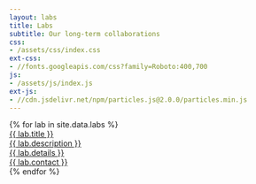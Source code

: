 ```yaml
---
layout: labs
title: Labs
subtitle: Our long-term collaborations
css:
- /assets/css/index.css
ext-css:
- //fonts.googleapis.com/css?family=Roboto:400,700
js:
- /assets/js/index.js
ext-js:
- //cdn.jsdelivr.net/npm/particles.js@2.0.0/particles.min.js
---
```


<div id="portfolio-out" class="page-section grey-section">
  <div id="portfolio">
    <div id="shinyapps-big">
      {% for lab in site.data.labs %}
	    <div class="shinyapp" style="width:65rem">
          <a class="applink" href="{{ lab.url }}" target="_blank">
            <img class="appimg" src="{{ site.url }}/assets/img/lab-screenshots/{{ lab.img }}" style="width: {{ lab.img-width }}" alt="" />
            <div class="apptitle">{{ lab.title }}</div>
            <div class="appdesc">{{ lab.description }}</div>
            <div class="appdesc">{{ lab.details }}</div>
            <div class="appdesc">{{ lab.contact }}</div>
          </a>
        </div>
	  {% endfor %}
    </div>
  </div>
</div>
